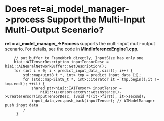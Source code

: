 # Does ret=ai\_model\_manager-\>process Support the Multi-Input Multi-Output Scenario?<a name="EN-US_TOPIC_0196221389"></a>

**ret = ai\_model\_manager\_-\>Process**  supports the multi-input multi-output scenario. For details, see the code in  **MindInferenceEngine1.cpp**.

```
    // put buffer to FrameWork directly, InputSize has only one
    hiai::AITensorDescription inputTensorDesc = hiai::AINeuralNetworkBuffer::GetDescription();
    for (int i = 0; i < predict_input_data_.size(); i++) {
        std::map<uint8_t *, int> tmp = predict_input_data_[i];
        for (std::map<uint8_t *, int>::iterator it = tmp.begin();it != tmp.end(); ++it) {
            shared_ptr<hiai::IAITensor> inputTensor =
                hiai::AITensorFactory::GetInstance()->CreateTensor(inputTensorDesc, (void *)(it->first), it->second);
            input_data_vec.push_back(inputTensor); // AIModelManager push input data
        }
     }
```

